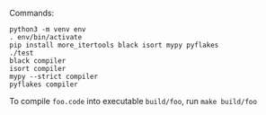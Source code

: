 Commands:

```
python3 -m venv env
. env/bin/activate
pip install more_itertools black isort mypy pyflakes
./test
black compiler
isort compiler
mypy --strict compiler
pyflakes compiler
```

To compile `foo.code` into executable `build/foo`, run `make build/foo`
